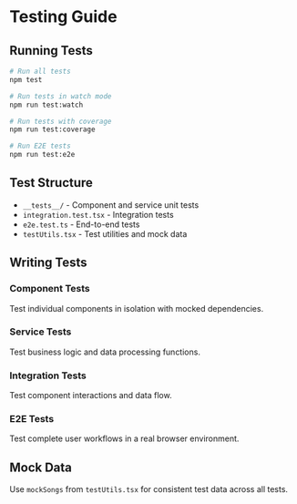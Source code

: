 # Testing Guide

## Running Tests

```bash
# Run all tests
npm test

# Run tests in watch mode
npm run test:watch

# Run tests with coverage
npm run test:coverage

# Run E2E tests
npm run test:e2e
```

## Test Structure

- `__tests__/` - Component and service unit tests
- `integration.test.tsx` - Integration tests
- `e2e.test.ts` - End-to-end tests
- `testUtils.tsx` - Test utilities and mock data

## Writing Tests

### Component Tests
Test individual components in isolation with mocked dependencies.

### Service Tests
Test business logic and data processing functions.

### Integration Tests
Test component interactions and data flow.

### E2E Tests
Test complete user workflows in a real browser environment.

## Mock Data

Use `mockSongs` from `testUtils.tsx` for consistent test data across all tests.